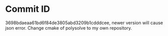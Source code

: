 # Commit ID
3698bdaeaa61bd6f84de3805abd3209b1cdddcee, newer version will cause json error. Change cmake of polysolve to my own repository.